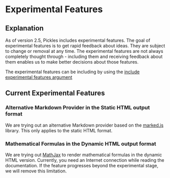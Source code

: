# Experimental Features

## Explanation

As of version 2.5, Pickles includes experimental features. The goal of experimental features is to get rapid feedback about ideas. They are subject to change or removal at any time. The experimental features are not always completely thought through - including them and receiving feedback about them enables us to make better decisions about those features.

The experimental features can be including by using the [include experimental features argument](ArgumentsIncludeExperimentalFeatures.md)

## Current Experimental Features

### Alternative Markdown Provider in the Static HTML output format

We are trying out an alternative Markdown provider based on the [marked.js](https://github.com/chjj/marked) library. This only applies to the static HTML format.

### Mathematical Formulas in the Dynamic HTML output format

We are trying out [MathJax](http://docs.mathjax.org/en/latest/start.html) to render mathematical formulas in the dynamic HTML version. Currently, you need an Internet  connection while reading the documentation. If the feature progresses beyond the experimental stage, we will remove this limitation. 